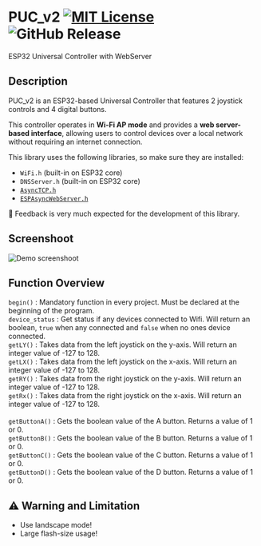 # PUC_v2 [![MIT License](https://img.shields.io/badge/License-MIT-green.svg)](https://choosealicense.com/licenses/mit/) ![GitHub Release](https://img.shields.io/github/v/release/PrasZ24/PUC_v1)


ESP32 Universal Controller with WebServer

## Description

PUC_v2 is an ESP32-based Universal Controller that features 2 joystick controls and 4 digital buttons.

This controller operates in **Wi-Fi AP mode** and provides a **web server-based interface**, allowing users to control devices over a local network without requiring an internet connection.

This library uses the following libraries, so make sure they are installed:
- `WiFi.h` (built-in on ESP32 core)
- `DNSServer.h` (built-in on ESP32 core)
- [`AsyncTCP.h`](https://github.com/ESP32Async/AsyncTCP)
- [`ESPAsyncWebServer.h`](https://github.com/ESP32Async/ESPAsyncWebServer)

:speech_balloon: Feedback is very much expected for the development of this library.


## Screenshoot
![Demo screenshoot](https://github.com/PrasZ24/PUC_v1/blob/main/Screenshoot/image.png?raw=true)

## Function Overview
`begin()` : Mandatory function in every project. Must be declared at the beginning of the program.<br/>
`device_status` : Get status if any devices connected to Wifi. Will return an boolean, <code>true</code> when any connected and <code>false</code> when no ones device connected.<br/>
`getLY()` : Takes data from the left joystick on the y-axis. Will return an integer value of -127 to 128.<br/>
`getLX()` : Takes data from the left joystick on the x-axis. Will return an integer value of -127 to 128.<br/>
`getRY()` : Takes data from the right joystick on the y-axis. Will return an integer value of -127 to 128.<br/>
`getRx()` : Takes data from the right joystick on the x-axis. Will return an integer value of -127 to 128.<br/><br/>
`getButtonA()` : Gets the boolean value of the A button. Returns a value of 1 or 0.<br/>
`getButtonB()` : Gets the boolean value of the B button. Returns a value of 1 or 0. <br/>
`getButtonC()` : Gets the boolean value of the C button. Returns a value of 1 or 0. <br/>
`getButtonD()` : Gets the boolean value of the D button. Returns a value of 1 or 0. <br/>


## :warning: Warning and Limitation
* Use landscape mode!
* Large flash-size usage!
 

